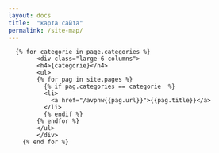 ```yaml
---
layout: docs
title:  "карта сайта"
permalink: /site-map/
---
```

      {% for categorie in page.categories %}
            <div class="large-6 columns">
            <h4>{categorie}</h4>
            <ul>
            {% for pag in site.pages %}
              {% if pag.categories == categorie  %}
              <li>
                <a href="/avpnw{{pag.url}}">{{pag.title}}</a>
              </li>
              {% endif %}
            {% endfor %}  
            </ul>
            </div>
        {% end for %}

